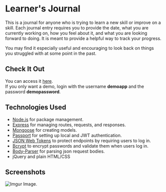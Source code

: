 # Learner's Journal

This is a journal for anyone who is trying to learn a new skill or improve on a skill. Each journal entry requires you to provide the date, what you are currently working on, how you feel about it, and what you are looking forward to doing. It is meant to provide a helpful way to track your progress. 

You may find it especially useful and encouraging to look back on things you struggled with at some point in the past.

## Check It Out
You can access it [here](https://learners-journal.herokuapp.com).  
If you only want a demo, login with the username <b>demoapp</b> and the password <b>demopassword</b>.

## Technologies Used
- [Node.js](https://nodejs.org/en/) for package management.
- [Express](http://expressjs.com/) for managing routes, requests, and responses.
- [Mongoose](https://mongoosejs.com/) for creating models.
- [Passport](http://www.passportjs.org/) for setting up local and JWT authentication.
- [JSON Web Tokens](https://jwt.io/) to protect endpoints by requiring users to log in.
- [Bcrypt](https://www.npmjs.com/package/bcrypt) to  encrypt passwords and validate them when users log in.
- [Body-Parser](https://www.npmjs.com/package/body-parser) for parsing json request bodies.
- jQuery and plain HTML/CSS

## Screenshots
![Imgur Image](https://imgur.com/MbVbuiF.jpg).
